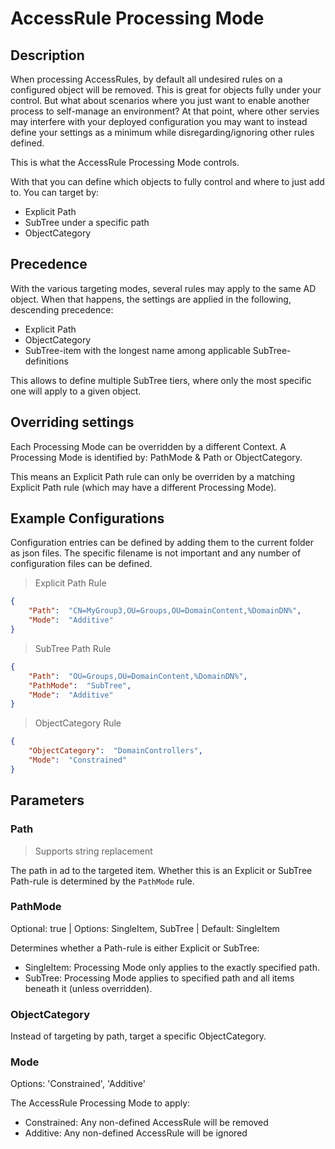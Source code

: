 ﻿# AccessRule Processing Mode

## Description

When processing AccessRules, by default all undesired rules on a configured object will be removed.
This is great for objects fully under your control.
But what about scenarios where you just want to enable another process to self-manage an environment?
At that point, where other servies may interfere with your deployed configuration you may want to instead define your settings as a minimum while disregarding/ignoring other rules defined.

This is what the AccessRule Processing Mode controls.

With that you can define which objects to fully control and where to just add to.
You can target by:

+ Explicit Path
+ SubTree under a specific path
+ ObjectCategory

## Precedence

With the various targeting modes, several rules may apply to the same AD object.
When that happens, the settings are applied in the following, descending precedence:

+ Explicit Path
+ ObjectCategory
+ SubTree-item with the longest name among applicable SubTree-definitions

This allows to define multiple SubTree tiers, where only the most specific one will apply to a given object.

## Overriding settings

Each Processing Mode can be overridden by a different Context.
A Processing Mode is identified by: PathMode & Path or ObjectCategory.

This means an Explicit Path rule can only be overriden by a matching Explicit Path rule (which may have a different Processing Mode).

## Example Configurations

Configuration entries can be defined by adding them to the current folder as json files.
The specific filename is not important and any number of configuration files can be defined.

> Explicit Path Rule

```json
{
	"Path":  "CN=MyGroup3,OU=Groups,OU=DomainContent,%DomainDN%",
	"Mode":  "Additive"
}
```

> SubTree Path Rule

```json
{
	"Path":  "OU=Groups,OU=DomainContent,%DomainDN%",
	"PathMode":  "SubTree",
	"Mode":  "Additive"
}
```

> ObjectCategory Rule

```json
{
	"ObjectCategory":  "DomainControllers",
	"Mode":  "Constrained"
}
```

## Parameters

### Path

> Supports string replacement

The path in ad to the targeted item.
Whether this is an Explicit or SubTree Path-rule is determined by the `PathMode` rule.

### PathMode

Optional: true | Options: SingleItem, SubTree | Default: SingleItem

Determines whether a Path-rule is either Explicit or SubTree:

+ SingleItem: Processing Mode only applies to the exactly specified path.
+ SubTree: Processing Mode applies to specified path and all items beneath it (unless overridden).

### ObjectCategory

Instead of targeting by path, target a specific ObjectCategory.

### Mode

Options: 'Constrained', 'Additive'

The AccessRule Processing Mode to apply:

+ Constrained: Any non-defined AccessRule will be removed
+ Additive: Any non-defined AccessRule will be ignored
